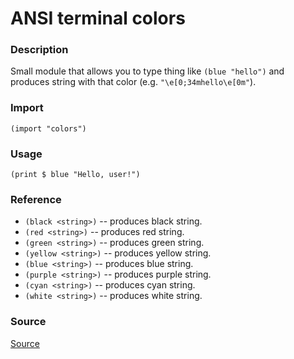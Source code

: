 # ANSI terminal colors

### Description
Small module that allows you to type thing like `(blue "hello")` and produces string with that color (e.g. `"\e[0;34mhello\e[0m"`).

### Import
```
(import "colors")
```

### Usage
```
(print $ blue "Hello, user!")
```

### Reference
- `(black <string>)` -- produces black string.
- `(red <string>)` -- produces red string.
- `(green <string>)`  -- produces green string.
- `(yellow <string>)` -- produces yellow string.
- `(blue <string>)` -- produces blue string.
- `(purple <string>)` -- produces purple string.
- `(cyan <string>)` -- produces cyan string.
- `(white <string>)`  -- produces white string.

### Source
[Source](https://github.com/ProggerX/lapse-hs/blob/master/modules/colors.lp)
